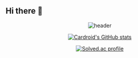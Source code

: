 

## Hi there 👋


<div align="center">

![header](https://capsule-render.vercel.app/api?type=waving&color=auto&height=300&section=header&text=WOO_JUN_GYU&fontSize=90)

<!--<table>
<tr>
<td align="center" colspan="2">

### ℹ️ Cards ℹ️

</td>
</tr>
---

<tr>
<td align="center" valign="top" width="58%">

[![Cardroid's GitHub stats](https://github-readme-stats.vercel.app/api?username=cardroid&count_private=true&show_icons=true&theme=radical)](https://github.com/cardroid)

[![Cardroid's wakatime stats](https://github-readme-stats.vercel.app/api/wakatime?username=96edd70f-15d3-4d1e-acdd-7deed78dbe54&layout=compact&theme=radical)](https://github.com/cardroid)

</td>

<td align="center" valign="top" width="42%">

[![Top Langs](https://github-readme-stats.vercel.app/api/top-langs/?username=cardroid&layout=compact&theme=radical)](https://github.com/cardroid)

[![Solved.ac profile](http://mazassumnida.wtf/api/v2/generate_badge?boj=carbonsix)](https://solved.ac/carbonsix)

[![Solved.ac profile grass](http://mazandi.herokuapp.com/api?handle=carbonsix&theme=dark)](https://solved.ac/carbonsix)

</td>
</tr>
</table>-->


[![Cardroid's GitHub stats](https://github-readme-stats.vercel.app/api?username=cardroid&count_private=true&show_icons=true&theme=radical)](https://github.com/cardroid)

[![Solved.ac profile](http://mazassumnida.wtf/api/v2/generate_badge?boj=carbonsix)](https://solved.ac/carbonsix)


<br/>






<!--
**Woojungyu/Woojungyu** is a ✨ _special_ ✨ repository because its `README.md` (this file) appears on your GitHub profile.

Here are some ideas to get you started:

- 🔭 I’m currently working on ...
- 🌱 I’m currently learning ...
- 👯 I’m looking to collaborate on ...
- 🤔 I’m looking for help with ...
- 💬 Ask me about ...
- 📫 How to reach me: ...
- 😄 Pronouns: ...
- ⚡ Fun fact: ...
-->
